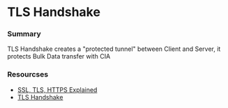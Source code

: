 # TLS Handshake
### Summary
TLS Handshake creates a "protected tunnel" between Client and Server, it protects Bulk Data transfer with CIA 

### Resourcses
- [SSL, TLS, HTTPS Explained](https://youtu.be/j9QmMEWmcfo)
- [TLS Handshake](https://youtu.be/ZkL10eoG1PY)
